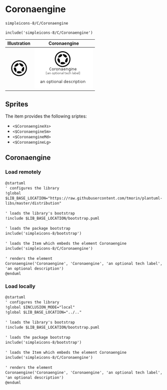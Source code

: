 # Coronaengine


```text
simpleicons-8/C/Coronaengine
```

```text
include('simpleicons-8/C/Coronaengine')
```



| Illustration | Coronaengine |
| :---: | :---: |
| ![illustration for Illustration](../../simpleicons-8/C/Coronaengine.png) | ![illustration for Coronaengine](../../simpleicons-8/C/Coronaengine.Local.png) |



## Sprites
The item provides the following sriptes:

- `<$CoronaengineXs>`
- `<$CoronaengineSm>`
- `<$CoronaengineMd>`
- `<$CoronaengineLg>`





## Coronaengine

### Load remotely
```plantuml
@startuml
' configures the library
!global $LIB_BASE_LOCATION="https://raw.githubusercontent.com/tmorin/plantuml-libs/master/distribution"

' loads the library's bootstrap
!include $LIB_BASE_LOCATION/bootstrap.puml

' loads the package bootstrap
include('simpleicons-8/bootstrap')

' loads the Item which embeds the element Coronaengine
include('simpleicons-8/C/Coronaengine')

' renders the element
Coronaengine('Coronaengine', 'Coronaengine', 'an optional tech label', 'an optional description')
@enduml
```

### Load locally
```plantuml
@startuml
' configures the library
!global $INCLUSION_MODE="local"
!global $LIB_BASE_LOCATION="../.."

' loads the library's bootstrap
!include $LIB_BASE_LOCATION/bootstrap.puml

' loads the package bootstrap
include('simpleicons-8/bootstrap')

' loads the Item which embeds the element Coronaengine
include('simpleicons-8/C/Coronaengine')

' renders the element
Coronaengine('Coronaengine', 'Coronaengine', 'an optional tech label', 'an optional description')
@enduml
```

